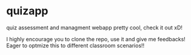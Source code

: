 # quizapp
quiz assessment and managment webapp
pretty cool, check it out xD!

I highly encourage you to clone the repo, use it and give me feedbacks! Eager to optmize this to different classroom scenarios!!
